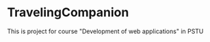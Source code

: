TravelingCompanion
==================
This is project for course "Development of web applications" in PSTU
